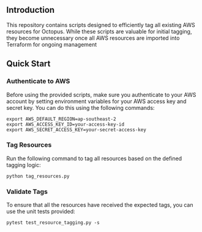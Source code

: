 ## Introduction
This repository contains scripts designed to efficiently tag all existing AWS resources for Octopus. While these scripts are valuable for initial tagging, they become unnecessary once all AWS resources are imported into Terraform for ongoing management

## Quick Start

### Authenticate to AWS
Before using the provided scripts, make sure you authenticate to your AWS account by setting environment variables for your AWS access key and secret key. You can do this using the following commands:
```
export AWS_DEFAULT_REGION=ap-southeast-2
export AWS_ACCESS_KEY_ID=your-access-key-id
export AWS_SECRET_ACCESS_KEY=your-secret-access-key
```
### Tag Resources

Run the following command to tag all resources based on the defined tagging logic:

```shell
python tag_resources.py
```

### Validate Tags

To ensure that all the resources have received the expected tags, you can use the unit tests provided:
```shell
pytest test_resource_tagging.py -s
```
